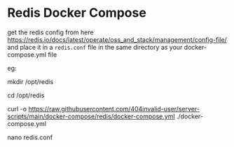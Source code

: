 # Redis Docker Compose

get the redis config from here https://redis.io/docs/latest/operate/oss_and_stack/management/config-file/ and place it in a `redis.conf` file in the same directory as your docker-compose.yml file

eg:

mkdir /opt/redis

cd /opt/redis

curl -o https://raw.githubusercontent.com/404invalid-user/server-scripts/main/docker-compose/redis/docker-compose.yml ./docker-compose.yml

nano redis.conf

